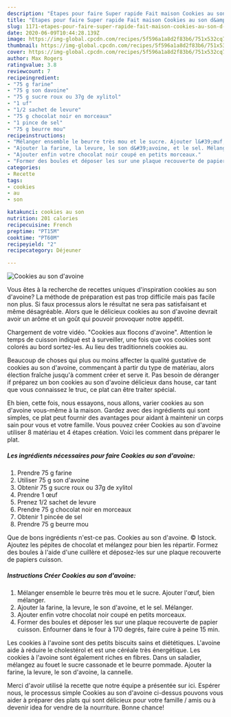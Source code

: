 ```yaml
---
description: "Étapes pour faire Super rapide Fait maison Cookies au son d&amp;#39;avoine"
title: "Étapes pour faire Super rapide Fait maison Cookies au son d&amp;#39;avoine"
slug: 1171-etapes-pour-faire-super-rapide-fait-maison-cookies-au-son-d-and-39-avoine
date: 2020-06-09T10:44:28.139Z
image: https://img-global.cpcdn.com/recipes/5f596a1a8d2f83b6/751x532cq70/cookies-au-son-davoine-photo-principale-de-la-recette.jpg
thumbnail: https://img-global.cpcdn.com/recipes/5f596a1a8d2f83b6/751x532cq70/cookies-au-son-davoine-photo-principale-de-la-recette.jpg
cover: https://img-global.cpcdn.com/recipes/5f596a1a8d2f83b6/751x532cq70/cookies-au-son-davoine-photo-principale-de-la-recette.jpg
author: Max Rogers
ratingvalue: 3.8
reviewcount: 7
recipeingredient:
- "75 g farine"
- "75 g son davoine"
- "75 g sucre roux ou 37g de xylitol"
- "1 uf"
- "1/2 sachet de levure"
- "75 g chocolat noir en morceaux"
- "1 pince de sel"
- "75 g beurre mou"
recipeinstructions:
- "Mélanger ensemble le beurre très mou et le sucre. Ajouter l&#39;œuf, bien mélanger."
- "Ajouter la farine, la levure, le son d&#39;avoine, et le sel. Mélanger."
- "Ajouter enfin votre chocolat noir coupé en petits morceaux."
- "Former des boules et déposer les sur une plaque recouverte de papier cuisson. Enfourner dans le four à 170 degrés, faire cuire à peine 15 min."
categories:
- Recette
tags:
- cookies
- au
- son

katakunci: cookies au son 
nutrition: 201 calories
recipecuisine: French
preptime: "PT15M"
cooktime: "PT60M"
recipeyield: "2"
recipecategory: Déjeuner

---
```



![Cookies au son d&#39;avoine](https://img-global.cpcdn.com/recipes/5f596a1a8d2f83b6/751x532cq70/cookies-au-son-davoine-photo-principale-de-la-recette.jpg)

Vous êtes à la recherche de recettes uniques d'inspiration cookies au son d&#39;avoine? La méthode de préparation est pas trop difficile mais pas facile non plus. Si faux processus alors le résultat ne sera pas satisfaisant et même désagréable. Alors que le délicieux cookies au son d&#39;avoine devrait avoir un arôme et un goût qui pouvoir provoquer notre appétit.

Chargement de votre vidéo. &#34;Cookies aux flocons d&#39;avoine&#34;. Attention le temps de cuisson indiqué est à surveiller, une fois que vos cookies sont colorés au bord sortez-les. Au lieu des traditionnels cookies au.

Beaucoup de choses qui plus ou moins affecter la qualité gustative de cookies au son d&#39;avoine, commençant à partir du type de matériau, alors élection fraîche jusqu'à comment créer et serve it. Pas besoin de déranger if préparez un bon cookies au son d&#39;avoine délicieux dans house, car tant que vous connaissez le truc, ce plat can être traiter spécial.


Eh bien, cette fois, nous essayons, nous allons, varier cookies au son d&#39;avoine vous-même à la maison. Gardez avec des ingrédients qui sont simples, ce plat peut fournir des avantages pour aidant à maintenir un corps sain pour vous et votre famille. Vous pouvez créer Cookies au son d&#39;avoine utiliser 8 matériau et 4 étapes création. Voici les comment dans préparer le plat.

<!--inarticleads1-->

##### Les ingrédients nécessaires pour faire Cookies au son d&#39;avoine:

1. Prendre 75 g farine
1. Utiliser 75 g son d&#39;avoine
1. Obtenir 75 g sucre roux ou 37g de xylitol
1. Prendre 1 œuf
1. Prenez 1/2 sachet de levure
1. Prendre 75 g chocolat noir en morceaux
1. Obtenir 1 pincée de sel
1. Prendre 75 g beurre mou


Que de bons ingrédients n&#39;est-ce pas. Cookies au son d&#39;avoine. © Istock. Ajoutez les pépites de chocolat et mélangez pour bien les répartir. Formez des boules à l&#39;aide d&#39;une cuillère et déposez-les sur une plaque recouverte de papiers cuisson. 

<!--inarticleads2-->

##### Instructions Créer Cookies au son d&#39;avoine:

1. Mélanger ensemble le beurre très mou et le sucre. Ajouter l&#39;œuf, bien mélanger.
1. Ajouter la farine, la levure, le son d&#39;avoine, et le sel. Mélanger.
1. Ajouter enfin votre chocolat noir coupé en petits morceaux.
1. Former des boules et déposer les sur une plaque recouverte de papier cuisson. Enfourner dans le four à 170 degrés, faire cuire à peine 15 min.


Les cookies à l&#39;avoine sont des petits biscuits sains et diététiques. L&#39;avoine aide à réduire le cholestérol et est une céréale très énergétique. Les cookies à l&#39;avoine sont également riches en fibres. Dans un saladier, mélangez au fouet le sucre cassonade et le beurre pommade. Ajouter la farine, la levure, le son d&#39;avoine, la cannelle. 


Merci d'avoir utilisé la recette que notre équipe a présentée sur ici. Espérer nous, le processus simple Cookies au son d&#39;avoine ci-dessus pouvons vous aider à préparer des plats qui sont délicieux pour votre famille / amis ou à devenir idea for vendre de la nourriture. Bonne chance!
